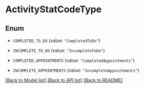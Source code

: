 # ActivityStatCodeType

## Enum


* `COMPLETED_TO_DO` (value: `"CompletedToDo"`)

* `INCOMPLETE_TO_DO` (value: `"IncompleteToDo"`)

* `COMPLETED_APPOINTMENTS` (value: `"CompletedAppointments"`)

* `INCOMPLETE_APPOINTMENTS` (value: `"IncompleteAppointments"`)


[[Back to Model list]](../README.md#documentation-for-models) [[Back to API list]](../README.md#documentation-for-api-endpoints) [[Back to README]](../README.md)


